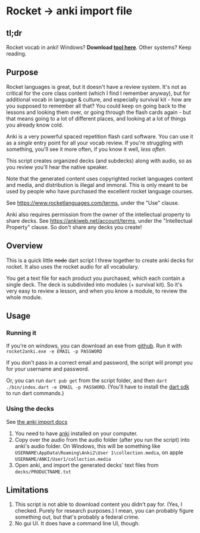 # Rocket -> anki import file

## tl;dr

Rocket vocab in anki! Windows? **Download [tool here][tool windows build]**. Other systems? Keep reading.

## Purpose
Rocket languages is great, but it doesn't have a review system. It's not as critical for the core class content (which
I find I remember anyway), but for additional vocab in language & culture, and especially survival kit - how are you
supposed to remember all that? You could keep on going back to the lessons and looking them over, or going through the
flash cards again - but that means going to a lot of different places, and looking at a lot of things you already know
cold.

Anki is a very powerful spaced repetition flash card software. You can use it as a *single* entry point for all your vocab
review. If you're struggling with something, you'll see it more often, if you know it well, *less often*.

This script creates organized decks (and subdecks) along with audio, so as you review you'll hear the native speaker.

Note that the generated content uses copyrighted rocket languages content and media, and distribution is illegal and
immoral. This is only meant to be used by people who have purchased the excellent rocket language courses.

See https://www.rocketlanguages.com/terms, under the "Use" clause.
 
Anki also requires permission from the owner of the intellectual property to share decks.
See https://ankiweb.net/account/terms, under the "Intellectual Property" clause.
So don't share any decks you create!

## Overview
This is a quick little ~~node~~ dart script I threw together to create anki decks for rocket. It also uses the rocket audio for all vocabulary.

You get a text file for each product you purchased, which each contain a single deck. The deck is subdivided into modules (+ survival kit).
So it's very easy to review a lesson, and when you know a module, to review the whole module.

## Usage

### Running it
If you're on windows, you can download an exe from [github][tool windows build].
Run it with `rocket2anki.exe -e EMAIL -p PASSWORD`

If you don't pass in a correct email and password, the script will prompt you for your username and password.

Or, you can run `dart pub get` from the script folder, and then `dart ./bin/index.dart -e EMAIL -p PASSWORD`.
(You'll have to install the [dart sdk][dart sdk download page] to run dart commands.)

### Using the decks
See [the anki import docs][anki import]

1. You need to have [anki][anki home] installed on your computer. 
2. Copy over the audio from the audio folder (after you run the script) into anki's audio folder. On Windows, this will be something like `USERNAME\AppData\Roaming\Anki2\User 1\collection.media`, on apple `USERNAME/ANKI/User1/collection.media`
3. Open anki, and import the generated decks' text files from `decks/PRODUCTNAME.txt`

## Limitations
1. This script is not able to download content you didn't pay for. (Yes, I checked. Purely for research purposes.) I mean, you can probably figure something out, but that's probably a federal crime.
4. No gui UI. It does have a command line UI, though.

[anki home]: https://apps.ankiweb.net/
[dart sdk download page]: https://dart.dev/get-dart
[anki import]: https://docs.ankiweb.net/importing/text-files.html#importing-media
[tool windows build]: https://github.com/yringler/rocket2anki/releases/latest